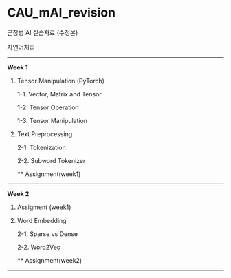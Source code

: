 # CAU_mAI_revision

군장병 AI 실습자료 (수정본)

자연어처리


-----------------------------------------------------
**Week 1**
1. Tensor Manipulation (PyTorch)

    1-1. Vector, Matrix and Tensor
  
    1-2. Tensor Operation
  
   1-3. Tensor Manipulation
  
2. Text Preprocessing

   2-1. Tokenization
  
   2-2. Subword Tokenizer
  
   ** Assignment(week1)
-----------------------------------------------------
**Week 2**
1. Assigment (week1)
  
2. Word Embedding

   2-1. Sparse vs Dense
  
   2-2. Word2Vec
  
   ** Assignment(week2)
-----------------------------------------------------
